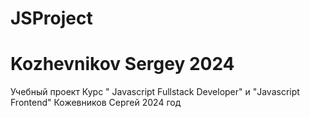 # JSProject 
# Kozhevnikov Sergey 2024
Учебный проект Курс " Javascript Fullstack Developer" и "Javascript Frontend"
Кожевников Сергей 2024 год
